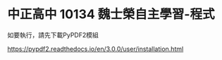 # 中正高中 10134 魏士榮自主學習-程式
如要執行，請先下載PyPDF2模組

https://pypdf2.readthedocs.io/en/3.0.0/user/installation.html
